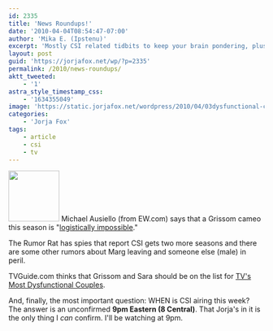 ```yaml
---
id: 2335
title: 'News Roundups!'
date: '2010-04-04T08:54:47-07:00'
author: 'Mika E. (Ipstenu)'
excerpt: 'Mostly CSI related tidbits to keep your brain pondering, plus a totally non-definitive answer to when CSI''s airing this week.'
layout: post
guid: 'https://jorjafox.net/wp/?p=2335'
permalink: /2010/news-roundups/
aktt_tweeted:
    - '1'
astra_style_timestamp_css:
    - '1634355049'
image: 'https://static.jorjafox.net/wordpress/2010/04/03dysfunctional-couples-csi2.jpg'
categories:
    - 'Jorja Fox'
tags:
    - article
    - csi
    - tv
---
```


<a href="//static.jorjafox.net/wordpress/2010/04/03dysfunctional-couples-csi2.jpg"><img src="//static.jorjafox.net/wordpress/2010/04/03dysfunctional-couples-csi2-100x100.jpg" alt="" title="03dysfunctional-couples-csi2" width="100" height="100" class="alignleft size-thumbnail wp-image-2342" /></a> Michael Ausiello (from EW.com) says that a Grissom cameo this season is "<a href="http://ausiellofiles.ew.com/2010/03/31/ask-ausiello-true-blood-lost-glee/">logistically impossible</a>."

The Rumor Rat has spies that report CSI gets two more seasons and there are some other rumors about Marg leaving and someone else (male) in peril.

TVGuide.com thinks that Grissom and Sara should be on the list for <a href="http://www.tvguide.com/PhotoGallery/TVs-Dysfunctional-Couples-1016443/1016445">TV's Most Dysfunctional Couples</a>.

And, finally, the most important question: WHEN is CSI airing this week?  The answer is an unconfirmed **9pm Eastern (8 Central)**.  That Jorja's in it is the only thing I _can_ confirm.  I'll be watching at 9pm.
